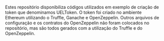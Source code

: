 Estes repositório disponibiliza códigos utilizados em exemplo de criação de token que denominamos UELToken. O token foi criado no ambiente Ethereum utilizando o Truffle, Ganache e OpenZeppelin. Outros arquivos de configuração e os contratos do OpenZeppelin não foram colocados no repositório, mas são todos gerados com a utilização do Truffle e do OpenZeppelin. 
